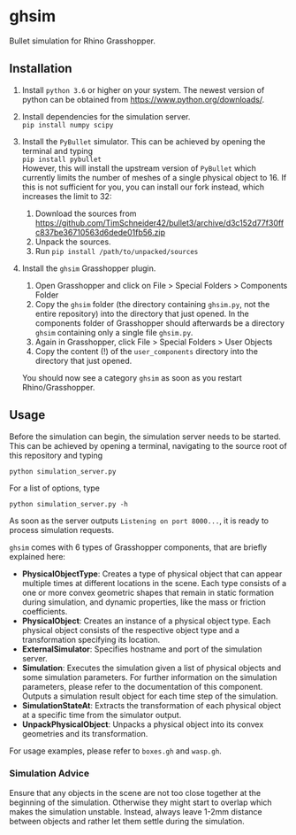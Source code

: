 # ghsim
Bullet simulation for Rhino Grasshopper.

## Installation
1. Install `python 3.6` or higher on your system.
The newest version of python can be obtained from <https://www.python.org/downloads/>.

2. Install dependencies for the simulation server.<br>
```pip install numpy scipy```

3. Install the `PyBullet` simulator.
This can be achieved by opening the terminal and typing<br>
```pip install pybullet```<br>
However, this will install the upstream version of `PyBullet` which currently limits the number of meshes of a single physical object to 16.
If this is not sufficient for you, you can install our fork instead, which increases the limit to 32:
    1. Download the sources from <https://github.com/TimSchneider42/bullet3/archive/d3c152d77f30ffc837be36710563d6dede01fb56.zip>
    2. Unpack the sources.
    3. Run `pip install /path/to/unpacked/sources`
    
4. Install the `ghsim` Grasshopper plugin.
    1. Open Grasshopper and click on File > Special Folders > Components Folder
    2. Copy the `ghsim` folder (the directory containing `ghsim.py`, not the entire repository) into the directory that just opened.
    In the components folder of Grasshopper should afterwards be a directory `ghsim` containing only a single file `ghsim.py`.
    3. Again in Grasshopper, click File > Special Folders > User Objects
    4. Copy the content (!) of the `user_components` directory into the directory that just opened.
    
    You should now see a category `ghsim` as soon as you restart Rhino/Grasshopper.
    
## Usage
Before the simulation can begin, the simulation server needs to be started.
This can be achieved by opening a terminal, navigating to the source root of this repository and typing

```python simulation_server.py```

For a list of options, type 

```python simulation_server.py -h```

As soon as the server outputs `Listening on port 8000...`, it is ready to process simulation requests.

`ghsim` comes with 6 types of Grasshopper components, that are briefly explained here:

- **PhysicalObjectType**: Creates a type of physical object that can appear multiple times at different locations in the scene. 
Each type consists of a one or more convex geometric shapes that remain in static formation during simulation, and dynamic properties, like the mass or friction coefficients.
- **PhysicalObject**: Creates an instance of a physical object type. 
Each physical object consists of the respective object type and a transformation specifying its location.
- **ExternalSimulator**: Specifies hostname and port of the simulation server.
- **Simulation**: Executes the simulation given a list of physical objects and some simulation parameters.
For further information on the simulation parameters, please refer to the documentation of this component.
Outputs a simulation result object for each time step of the simulation.
- **SimulationStateAt**: Extracts the transformation of each physical object at a specific time from the simulator output.
- **UnpackPhysicalObject**: Unpacks a physical object into its convex geometries and its transformation.

For usage examples, please refer to `boxes.gh` and `wasp.gh`.

### Simulation Advice

Ensure that any objects in the scene are not too close together at the beginning of the simulation.
Otherwise they might start to overlap which makes the simulation unstable.
Instead, always leave 1-2mm distance between objects and rather let them settle during the simulation. 
